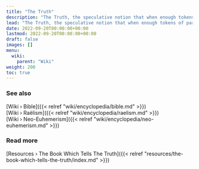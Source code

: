 ```yaml
---
title: "The Truth"
description: "The Truth, the speculative notion that when enough tokens of partial truths are suitably demystified and compiled together, a cohesive all-encompassing narrative emerges that tells the chronicles of how life on Earth was engineered by an extraterrestrial civilization and of what followed thereafter up to this very day where this Truth will be revealed and retold during the times of the Apocalypse."
lead: "The Truth, the speculative notion that when enough tokens of partial truths are suitably demystified and compiled together, a cohesive all-encompassing narrative emerges that tells the chronicles of how life on Earth was engineered by an extraterrestrial civilization and of what followed thereafter up to this very day where this Truth will be revealed and retold during the times of the Apocalypse."
date: 2022-09-20T00:00:00+00:00
lastmod: 2022-09-20T00:00:00+00:00
draft: false
images: []
menu:
  wiki:
    parent: "Wiki"
weight: 200
toc: true
---
```


### See also

[Wiki › Bible]({{< relref "wiki/encyclopedia/bible.md" >}})</br>
[Wiki › Raëlism]({{< relref "wiki/encyclopedia/raelism.md" >}})</br>
[Wiki › Neo-Euhemerism]({{< relref "wiki/encyclopedia/neo-euhemerism.md" >}})</br>

### Read more

[Resources › The Book Which Tells The Truth]({{< relref "resources/the-book-which-tells-the-truth/index.md" >}})</br>
